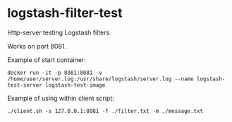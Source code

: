 # logstash-filter-test
Http-server testing Logstash filters

Works on port 8081.

Example of start container:
```
docker run -it -p 8081:8081 -v /home/user/server.log:/usr/share/logstash/server.log --name logstash-test-server logstash-test-image
```

Example of using within client script:
```
./client.sh -s 127.0.0.1:8081 -f ./filter.txt -m ./message.txt
```
